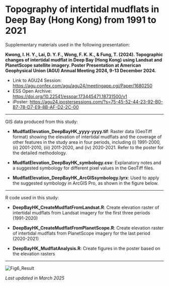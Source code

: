# Topography of intertidal mudflats in Deep Bay (Hong Kong) from 1991 to 2021

Supplementary materials used in the following presentation:

**Kwong, I. H. Y., Lai, D. Y. F., Wong, F. K. K., & Fung, T. (2024). Topographic changes of intertidal mudflat in Deep Bay (Hong Kong) using Landsat and PlanetScope satellite imagery. Poster Presentation at American Geophysical Union (AGU) Annual Meeting 2024, 9-13 December 2024.**

- Link to AGU24 Session: https://agu.confex.com/agu/agu24/meetingapp.cgi/Paper/1680250
- ESS Open Archive: https://doi.org/10.22541/essoar.173445471.18731500/v1
- iPoster: https://agu24.ipostersessions.com/?s=75-45-52-44-23-92-B0-B7-78-D7-E9-8B-AF-D2-2C-00

---

GIS data produced from this study:

*   **MudflatElevation_DeepBayHK_yyyy-yyyy.tif**: Raster data (GeoTiff format) showing the elevation of intertidal mudflats and the coverage of other features in the study area in four periods, including (i) 1991-2000, (ii) 2001-2010, (iii) 2011-2020, and (iv) 2020-2021. Refer to the poster for the detailed methodology.
  
*   **MudflatElevation_DeepBayHK_symbology.csv**: Explanatory notes and a suggested symbology for different pixel values in the GeoTiff files.

*   **MudflatElevation_DeepBayHK_ArcGISsymbology.lyrx**: Used to apply the suggested symbology in ArcGIS Pro, as shown in the figure below.

---

R code used in this study:

*   **DeepBayHK_CreateMudflatFromLandsat.R**: Create elevation raster of intertidal mudflats from Landsat imagery for the first three periods (1991-2020)
  
*   **DeepBayHK_CreateMudflatFromPlanetScope.R**: Create elevation raster of intertidal mudflats from PlanetScope imagery for the last period (2020-2021) 

*   **DeepBayHK_MudflatAnalysis.R**: Create figures in the poster based on the elevation rasters 

---

![Fig6_Result](https://github.com/user-attachments/assets/59f62ec5-f89d-4a8f-a5ee-b037c5e86173)

*Last updated in March 2025*
